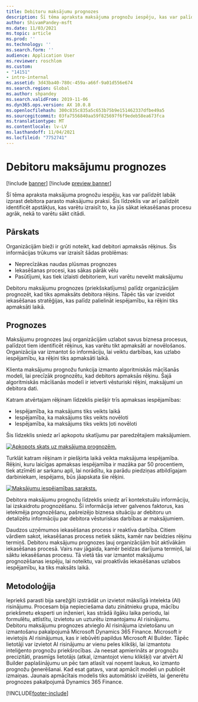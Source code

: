 ```yaml
---
title: Debitoru maksājumu prognozes
description: Šī tēma apraksta maksājuma prognožu iespēju, kas var palīdzēt labāk izprast debitora parasto maksājumu praksi. Šis līdzeklis var arī palīdzēt identificēt apstākļus, kas varētu izraisīt to, ka jūs sākat iekasēšanas procesu agrāk, nekā to varētu sākt citādi.
author: ShivamPandey-msft
ms.date: 11/03/2021
ms.topic: article
ms.prod: ''
ms.technology: ''
ms.search.form: ''
audience: Application User
ms.reviewer: roschlom
ms.custom:
- "14151"
- intro-internal
ms.assetid: 3d43ba40-780c-459a-a66f-9a01d556e674
ms.search.region: Global
ms.author: shpandey
ms.search.validFrom: 2019-11-06
ms.dyn365.ops.version: AX 10.0.8
ms.openlocfilehash: 300c835c835a5c653b75b9e151462337dfbe49a5
ms.sourcegitcommit: 03fa7556840aa59f825697f6f9edeb58ea673fca
ms.translationtype: MT
ms.contentlocale: lv-LV
ms.lasthandoff: 11/04/2021
ms.locfileid: "7752741"
---
```

# <a name="customer-payment-predictions"></a>Debitoru maksājumu prognozes

[!include [banner](../includes/banner.md)]
[!include [preview banner](../includes/preview-banner.md)]

Šī tēma apraksta maksājuma prognožu iespēju, kas var palīdzēt labāk izprast debitora parasto maksājumu praksi. Šis līdzeklis var arī palīdzēt identificēt apstākļus, kas varētu izraisīt to, ka jūs sākat iekasēšanas procesu agrāk, nekā to varētu sākt citādi.

## <a name="overview"></a>Pārskats

Organizācijām bieži ir grūti noteikt, kad debitori apmaksās rēķinus. Šis informācijas trūkums var izraisīt šādas problēmas:

- Neprecīzākas naudas plūsmas prognozes
- Iekasēšanas procesi, kas sākas pārāk vēlu
- Pasūtījumi, kas tiek izlaisti debitoriem, kuri varētu neveikt maksājumu

Debitoru maksājumu prognozes (priekšskatījums) palīdz organizācijām prognozēt, kad tiks apmaksāts debitora rēķins. Tāpēc tās var izveidot iekasēšanas stratēģijas, kas palīdz palielināt iespējamību, ka rēķini tiks apmaksāti laikā.

## <a name="predictions"></a>Prognozes

Maksājumu prognozes ļauj organizācijām uzlabot savus biznesa procesus, palīdzot tiem identificēt rēķinus, kas varētu tikt apmaksāti ar novēlošanos. Organizācija var izmantot šo informāciju, lai veiktu darbības, kas uzlabo iespējamību, ka rēķini tiks apmaksāti laikā.

Klienta maksājumu prognožu funkcija izmanto algoritmiskās mācīšanās modeli, lai precīzāk prognozētu, kad debitors apmaksās rēķinu. Šajā algoritmiskās mācīšanās modelī ir ietverti vēsturiski rēķini, maksājumi un debitora dati.

Katram atvērtajam rēķinam līdzeklis piešķir trīs apmaksas iespējamības:

- Iespējamība, ka maksājums tiks veikts laikā
- Iespējamība, ka maksājums tiks veikts novēloti
- Iespējamība, ka maksājums tiks veikts ļoti novēloti

Šis līdzeklis sniedz arī apkopotu skatījumu par paredzētajiem maksājumiem.

[![ Apkopots skats uz maksājuma prognozēm.](./media/graphic-payment-reports.png)](./media/graphic-payment-reports.png)

Turklāt katram rēķinam ir piešķirta laikā veikta maksājuma iespējamība. Rēķini, kuru laicīgas apmaksas iespējamība ir mazāka par 50 procentiem, tiek atzīmēti ar sarkanu apli, lai norādītu, ka parādu piedziņas atbildīgajam darbiniekam, iespējams, būs jāapskata šie rēķini.

[![ Maksājumu iespējamības saraksts.](./media/customer-pymnt-probability-list.png)](./media/customer-pymnt-probability-list.png)

Debitora maksājumu prognožu līdzeklis sniedz arī kontekstuālu informāciju, lai izskaidrotu prognozēšanu. Šī informācija ietver galvenos faktorus, kas ietekmēja prognozēšanu, pašreizējo biznesa situāciju ar debitoru un detalizētu informāciju par debitora vēsturiskas darbības ar maksājumiem.

Daudzos uzņēmumos iekasēšanas process ir reaktīva darbība. Citiem vārdiem sakot, iekasēšanas process netiek sākts, kamēr nav beidzies rēķinu termiņš. Debitoru maksājumu prognozes ļauj organizācijām būt aktīvākām iekasēšanas procesā. Vairs nav jāgaida, kamēr beidzas darījuma termiņš, lai sāktu iekasēšanas procesu. Tā vietā tās var izmantot maksājumu prognozēšanas iespēju, lai noteiktu, vai proaktīvās iekasēšanas uzlabos iespējamību, ka tiks maksāts laikā.

## <a name="methodology"></a>Metodoloģija

Iepriekš parasti bija sarežģīti izstrādāt un izvietot mākslīgā intelekta (AI) risinājumu. Procesam bija nepieciešama datu zinātnieku grupa, mācību priekšmetu eksperti un inženieri, kas strādā ilgāku laika periodu, lai formulētu, attīstītu, izvietotu un uzturētu izmantojamu AI risinājumu. Debitoru maksājumu prognozes atvieglo AI risinājuma izvietošanu un izmantošanu pakalpojumā Microsoft Dynamics 365 Finance. Microsoft ir ievietojis AI risinājumus, kas ir iebūvēti papildus Microsoft AI Builder. Tāpēc lietotāji var izvietot AI risinājumu ar vienu peles klikšķi, lai izmantotu inteliģento prognožu priekšrocības. Ja neesat apmierināts ar prognožu precizitāti, prasmīgs lietotājs (atkal, izmantojot vienu klikšķi) var atvērt AI Builder paplašinājumu un pēc tam atlasīt vai noņemt laukus, ko izmanto prognožu ģenerēšanai. Kad esat gatavs, varat apmācīt modeli un publicēt izmaiņas. Jaunais apmācītais modelis tiks automātiski izvēlēts, lai ģenerētu prognozes pakalpojumā Dynamics 365 Finance.

[!INCLUDE[footer-include](../../includes/footer-banner.md)]
